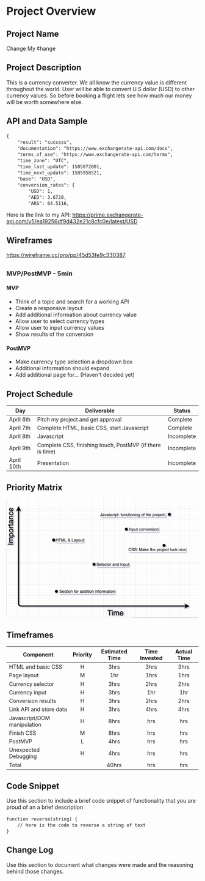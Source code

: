 # Project Overview

## Project Name

Change My ¢hange

##

## Project Description

This is a currency converter. We all know the currency value is different throughout the world. User will be able to convert U.S dollar (USD) to other currency values. So before booking a flight lets see how much our money will be worth somewhere else.

##

## API and Data Sample

```
{
    "result": "success",
    "documentation": "https://www.exchangerate-api.com/docs",
    "terms_of_use": "https://www.exchangerate-api.com/terms",
    "time_zone": "UTC",
    "time_last_update": 1585872001,
    "time_next_update": 1585958521,
    "base": "USD",
    "conversion_rates": {
        "USD": 1,
        "AED": 3.6720,
        "ARS": 64.5116,
```

Here is the link to my API: https://prime.exchangerate-api.com/v5/ea19256df9d432e21c8cfc0e/latest/USD

##

## Wireframes

https://wireframe.cc/pro/pp/45d53fe9c330387

##

### MVP/PostMVP - 5min

#### MVP

- Think of a topic and search for a working API
- Create a responsive layout
- Add additional information about currency value
- Allow user to select currency types
- Allow user to input currency values
- Show results of the conversion

#### PostMVP

- Make currency type selection a dropdown box
- Additional information should expand
- Add additional page for... (Haven't decided yet)

##

## Project Schedule

| Day        | Deliverable                                               | Status     |
| ---------- | --------------------------------------------------------- | ---------- |
| April 6th  | Pitch my project and get approval                         | Complete |
| April 7th  | Complete HTML, basic CSS, start Javascript                | Complete |
| April 8th  | Javascript                                                | Incomplete |
| April 9th  | Complete CSS, finishing touch, PostMVP (if there is time) | Incomplete |
| April 10th | Presentation                                              | Incomplete |

##

## Priority Matrix

![alt text](addins/Time-Importance-Matrix.png)

##

## Timeframes

| Component                   | Priority | Estimated Time | Time Invested | Actual Time |
| --------------------------- | :------: | :------------: | :-----------: | :---------: |
| HTML and basic CSS          |    H     |      3hrs      |      3hrs      |     3hrs     |
| Page layout                 |    M     |      1hr       |      1hrs      |     1hrs     |
| Currency selector           |    H     |      3hrs      |      2hrs      |     2hrs     |
| Currency input              |    H     |      3hrs      |      1hr       |     1hr      |
| Conversion results          |    H     |      3hrs      |      2hrs      |     2hrs     |
| Link API and store data     |    H     |      3hrs      |      4hrs      |     4hrs     |
| Javascript/DOM manipulation |    H     |      8hrs      |      hrs      |     hrs     |
| Finish CSS                  |    M     |      8hrs      |      hrs      |     hrs     |
| PostMVP                     |    L     |      4hrs      |      hrs      |     hrs     |
| Unexpected Debugging        |    H     |      4hrs      |      hrs      |     hrs     |
| Total                       |          |     40hrs      |      hrs      |     hrs     |

##

## Code Snippet

Use this section to include a brief code snippet of functionality that you are proud of an a brief description

```
function reverse(string) {
	// here is the code to reverse a string of text
}
```

##

## Change Log

Use this section to document what changes were made and the reasoning behind those changes.
